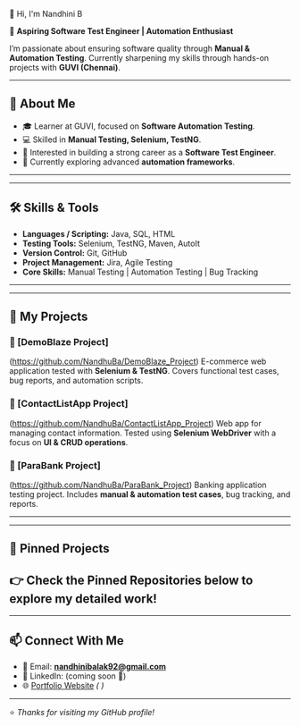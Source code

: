 👋 Hi, I'm Nandhini B

🌟 **Aspiring Software Test Engineer | Automation Enthusiast**

I’m passionate about ensuring software quality through **Manual & Automation Testing**. 
Currently sharpening my skills through hands-on projects with **GUVI (Chennai)**.

---
## 🔹 About Me
- 🎓 Learner at GUVI, focused on **Software Automation Testing**.
- 💻 Skilled in **Manual Testing, Selenium, TestNG**.
- 🚀 Interested in building a strong career as a **Software Test Engineer**.
- 🌱 Currently exploring advanced **automation frameworks**.
---

---
## 🛠️ Skills & Tools
- **Languages / Scripting:** Java, SQL, HTML
- **Testing Tools:** Selenium, TestNG, Maven, AutoIt
- **Version Control:** Git, GitHub
- **Project Management:** Jira, Agile Testing
- **Core Skills:** Manual Testing | Automation Testing | Bug Tracking
---

---
## 📂 My Projects

### 🔸 [DemoBlaze Project]
(https://github.com/NandhuBa/DemoBlaze_Project) 
E-commerce web application tested with **Selenium & TestNG**. 
Covers functional test cases, bug reports, and automation scripts.

### 🔸 [ContactListApp Project]
(https://github.com/NandhuBa/ContactListApp_Project) 
Web app for managing contact information. 
Tested using **Selenium WebDriver** with a focus on **UI & CRUD operations**.

### 🔸 [ParaBank Project]
(https://github.com/NandhuBa/ParaBank_Project) 
Banking application testing project. 
Includes **manual & automation test cases**, bug tracking, and reports.

---

---
## 📌 Pinned Projects
👉 Check the **Pinned Repositories** below to explore my detailed work!
---

---
## 📫 Connect With Me
- 📧 Email: **nandhinibalak92@gmail.com**
- 💼 LinkedIn: (coming soon 🚀)
- 🌐 [Portfolio Website](#) *(  )*
---

⭐️ *Thanks for visiting my GitHub profile!*

